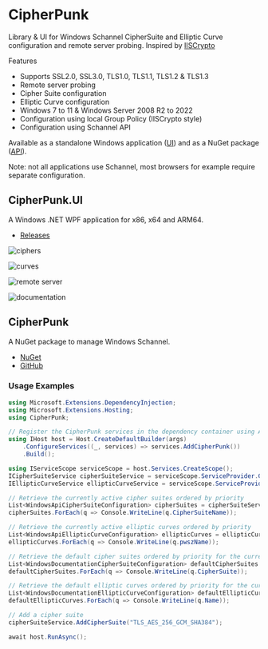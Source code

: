 
# CipherPunk

Library & UI for Windows Schannel CipherSuite and Elliptic Curve configuration and remote server probing.
Inspired by [IISCrypto](https://www.nartac.com/Products/IISCrypto/)

Features
* Supports SSL2.0, SSL3.0, TLS1.0, TLS1.1, TLS1.2 & TLS1.3
* Remote server probing
* Cipher Suite configuration
* Elliptic Curve configuration
* Windows 7 to 11 & Windows Server 2008 R2 to 2022
* Configuration using local Group Policy (IISCrypto style)
* Configuration using Schannel API

Available as a standalone Windows application ([UI](#cipherpunkui)) and as a NuGet package ([API](#cipherpunk-1)).

Note: not all applications use Schannel, most browsers for example require separate configuration.

## CipherPunk.UI

A Windows .NET WPF application for x86, x64 and ARM64.

* [Releases](https://github.com/Rans4ckeR/CipherPunk/releases)

![ciphers](https://github.com/Rans4ckeR/CipherPunk/assets/25006126/65156a88-c1fb-4d74-b156-f97e96955b54)

![curves](https://github.com/Rans4ckeR/CipherPunk/assets/25006126/ab9b4978-c09e-4e67-a217-36a2acdc162c)

![remote server](https://github.com/Rans4ckeR/CipherPunk/assets/25006126/90f40e63-5b70-45dd-8850-5661d66af9f5)

![documentation](https://github.com/Rans4ckeR/CipherPunk/assets/25006126/9033637e-1b89-4a94-8b01-adbd48c36fdf)

## CipherPunk

A NuGet package to manage Windows Schannel.

* [NuGet](https://www.nuget.org/packages/CipherPunk)
* [GitHub](https://github.com/Rans4ckeR?tab=packages&repo_name=CipherPunk)

### Usage Examples

```C#
using Microsoft.Extensions.DependencyInjection;
using Microsoft.Extensions.Hosting;
using CipherPunk;

// Register the CipherPunk services in the dependency container using AddCipherPunk()
using IHost host = Host.CreateDefaultBuilder(args)
    .ConfigureServices((_, services) => services.AddCipherPunk())
    .Build();

using IServiceScope serviceScope = host.Services.CreateScope();
ICipherSuiteService cipherSuiteService = serviceScope.ServiceProvider.GetRequiredService<ICipherSuiteService>();
IEllipticCurveService ellipticCurveService = serviceScope.ServiceProvider.GetRequiredService<IEllipticCurveService>();

// Retrieve the currently active cipher suites ordered by priority
List<WindowsApiCipherSuiteConfiguration> cipherSuites = cipherSuiteService.GetOperatingSystemActiveCipherSuiteList();
cipherSuites.ForEach(q => Console.WriteLine(q.CipherSuiteName));

// Retrieve the currently active elliptic curves ordered by priority
List<WindowsApiEllipticCurveConfiguration> ellipticCurves = ellipticCurveService.GetOperatingSystemActiveEllipticCurveList();
ellipticCurves.ForEach(q => Console.WriteLine(q.pwszName));

// Retrieve the default cipher suites ordered by priority for the current OS
List<WindowsDocumentationCipherSuiteConfiguration> defaultCipherSuites = cipherSuiteService.GetOperatingSystemDocumentationDefaultCipherSuiteList();
defaultCipherSuites.ForEach(q => Console.WriteLine(q.CipherSuite));

// Retrieve the default elliptic curves ordered by priority for the current OS
List<WindowsDocumentationEllipticCurveConfiguration> defaultEllipticCurves = ellipticCurveService.GetOperatingSystemDefaultEllipticCurveList();
defaultEllipticCurves.ForEach(q => Console.WriteLine(q.Name));

// Add a cipher suite
cipherSuiteService.AddCipherSuite("TLS_AES_256_GCM_SHA384");

await host.RunAsync();
```
